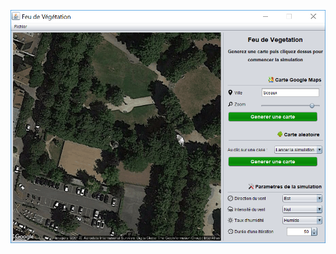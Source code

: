 ![enter image description here](https://github.com/lancelot-c/wildfire/blob/master/start.png?raw=true)
